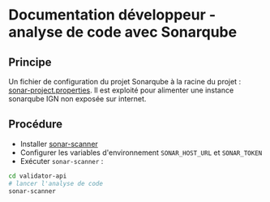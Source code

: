 
# Documentation développeur - analyse de code avec Sonarqube

## Principe

Un fichier de configuration du projet Sonarqube à la racine du projet : [sonar-project.properties](../../sonar-project.properties). Il est exploité pour alimenter une instance sonarqube IGN non exposée sur internet.

## Procédure

* Installer [sonar-scanner](https://docs.sonarqube.org/latest/analysis/scan/sonarscanner/)
* Configurer les variables d'environnement `SONAR_HOST_URL` et `SONAR_TOKEN`
* Exécuter `sonar-scanner` :

```bash
cd validator-api
# lancer l'analyse de code
sonar-scanner
```


